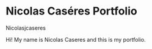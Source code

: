 # Nicolas Caséres Portfolio
Nicolasjcaseres

Hi! My name is Nicolas Caseres and this is my portfolio.
